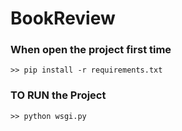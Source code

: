 # BookReview
### When open the project first time 
````
>> pip install -r requirements.txt
````
### TO RUN the Project
````
>> python wsgi.py
````